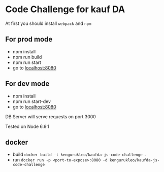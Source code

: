 # Code Challenge for kauf DA

At first you should install `webpack` and `npm`

## For prod mode
* npm install
* npm run build
* npm run start
* go to [localhost:8080](http://localhost:8080)

## For dev mode
* npm install
* npm run start-dev
* go to [localhost:8080](http://localhost:8080)

DB Server will serve requests on port 3000

Tested on Node 6.9.1

## docker
* build `docker build -t kengurukleo/kaufda-js-code-challenge .`
* run `docker run -p <port-to-expose>:8080 -d kengurukleo/kaufda-js-code-challenge`
